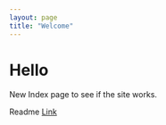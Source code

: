 ```yaml
---
layout: page
title: "Welcome"
---
```


# Hello

New Index page to see if the site works.

Readme [Link](/README.md)

